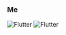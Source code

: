 ### Me
![Flutter](https://img.shields.io/badge/Telegram-@tgc4rd-1E90FF?style=flat&logo=telegram)
![Flutter](https://img.shields.io/badge/VK-@vkc4rd-4169E1?style=flat&logo=vk)
<!--
**Purple-CARD/Purple-CARD** is a ✨ _special_ ✨ repository because its `README.md` (this file) appears on your GitHub profile.

Here are some ideas to get you started:

- 🔭 I’m currently working on ...
- 🌱 I’m currently learning ...
- 👯 I’m looking to collaborate on ...
- 🤔 I’m looking for help with ...
- 💬 Ask me about ...
- 📫 How to reach me: ...
- 😄 Pronouns: ...
- ⚡ Fun fact: ...
-->
